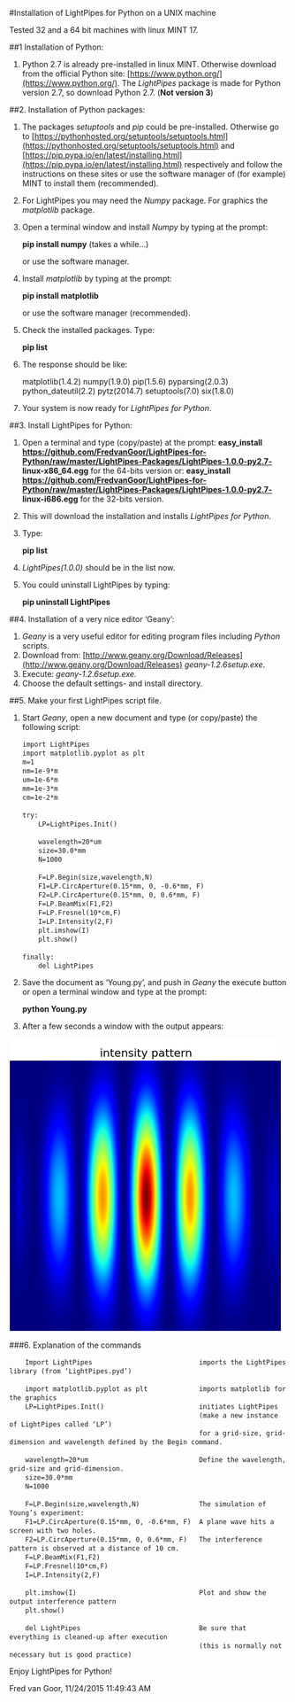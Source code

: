 #Installation of LightPipes for Python on a UNIX machine

Tested 32 and a 64 bit machines with linux MINT 17.

##1	Installation of Python:

1. Python 2.7 is already pre-installed in linux MINT. Otherwise download from the official Python site: [https://www.python.org/](https://www.python.org/). The *LightPipes* package is made for Python version 2.7, so download Python 2.7. (**Not version 3**)

##2.	Installation of Python packages:

1.	The packages *setuptools* and *pip* could be pre-installed. Otherwise go to [https://pythonhosted.org/setuptools/setuptools.html](https://pythonhosted.org/setuptools/setuptools.html)  and [https://pip.pypa.io/en/latest/installing.html](https://pip.pypa.io/en/latest/installing.html) respectively and follow the instructions on these sites or use the software manager of (for example) MINT to install them (recommended).
2.	For LightPipes you may need the *Numpy* package. For graphics the *matplotlib* package.
3.	Open a terminal window and install *Numpy* by typing at the prompt:

	**pip install numpy** (takes a while…)

	or use the software manager.

4.	Install *matplotlib* by typing at the prompt:

	**pip install matplotlib** 

	or use the software manager (recommended).

5.	Check the installed packages. Type:

	**pip list**

6.	 The response should be like:
	 
		matplotlib(1.4.2)
		numpy(1.9.0)
		pip(1.5.6)
		pyparsing(2.0.3)
		python_dateutil(2.2)
		pytz(2014.7)
		setuptools(7.0)
		six(1.8.0)

7.	Your system is now ready for *LightPipes for Python*.

##3.	Install LightPipes for Python:

1.	Open a terminal and type (copy/paste) at the prompt:
**easy\_install https://github.com/FredvanGoor/LightPipes-for-Python/raw/master/LightPipes-Packages/LightPipes-1.0.0-py2.7- linux-x86_64.egg** for the 64-bits version or:
**easy\_install https://github.com/FredvanGoor/LightPipes-for-Python/raw/master/LightPipes-Packages/LightPipes-1.0.0-py2.7- linux-i686.egg** for the 32-bits version.
2. This will download the installation and installs *LightPipes for Python*.
3. Type:

	**pip list**

4.	*LightPipes(1.0.0)* should be in the list now.
5.	You could uninstall LightPipes by typing:

	**pip uninstall LightPipes**

##4.	Installation of a very nice editor ‘Geany’:

1.	*Geany* is a very useful editor for editing program files including *Python* scripts.
2.	Download from: [http://www.geany.org/Download/Releases](http://www.geany.org/Download/Releases) *geany-1.2.6setup.exe*.
3.	Execute: *geany-1.2.6setup.exe*.
4.	Choose the default settings- and install directory.

##5.	Make your first LightPipes script file.

1.	Start *Geany*, open a new document and type (or copy/paste)  the following script:

		import LightPipes
		import matplotlib.pyplot as plt
		m=1
		nm=1e-9*m
		um=1e-6*m
		mm=1e-3*m
		cm=1e-2*m

		try:
			LP=LightPipes.Init()
		
			wavelength=20*um
			size=30.0*mm
			N=1000
			
			F=LP.Begin(size,wavelength,N)
			F1=LP.CircAperture(0.15*mm, 0, -0.6*mm, F)
			F2=LP.CircAperture(0.15*mm, 0, 0.6*mm, F)    
			F=LP.BeamMix(F1,F2)
			F=LP.Fresnel(10*cm,F)
			I=LP.Intensity(2,F)
			plt.imshow(I)
			plt.show()
			
		finally:
			del LightPipes

2.	Save the document as ‘Young.py’, and push in *Geany*  the execute button or open a terminal window and type at the prompt:

	**python Young.py**

3.	After a few seconds a window with the output appears:

![](../../img/twoholesPattern.png)


###6. Explanation of the commands

		Import LightPipes  							imports the LightPipes library (from ‘LightPipes.pyd’)

		import matplotlib.pyplot as plt				imports matplotlib for the graphics
		LP=LightPipes.Init()						initiates LightPipes 
													(make a new instance of LightPipes called ‘LP’)
													for a grid-size, grid-dimension and wavelength defined by the Begin command.

		wavelength=20*um							Define the wavelength, grid-size and grid-dimension.
		size=30.0*mm
		N=1000

		F=LP.Begin(size,wavelength,N)				The simulation of Young’s experiment:
		F1=LP.CircAperture(0.15*mm, 0, -0.6*mm, F)	A plane wave hits a screen with two holes.
		F2=LP.CircAperture(0.15*mm, 0, 0.6*mm, F)	The interference pattern is observed at a distance of 10 cm.
		F=LP.BeamMix(F1,F2)
		F=LP.Fresnel(10*cm,F)
		I=LP.Intensity(2,F)

		plt.imshow(I)								Plot and show the output interference pattern
		plt.show()	

		del LightPipes								Be sure that everything is cleaned-up after execution
													(this is normally not necessary but is good practice)

Enjoy LightPipes for Python!

Fred van Goor, 11/24/2015 11:49:43 AM
